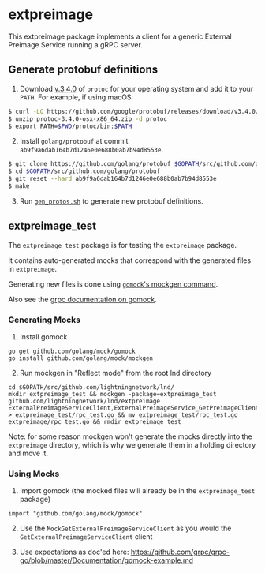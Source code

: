 extpreimage
=====

This extpreimage package implements a client for a generic External Preimage
Service running a gRPC server.

## Generate protobuf definitions

1. Download [v.3.4.0](https://github.com/google/protobuf/releases/tag/v3.4.0) of
`protoc` for your operating system and add it to your `PATH`.
For example, if using macOS:
```bash
$ curl -LO https://github.com/google/protobuf/releases/download/v3.4.0/protoc-3.4.0-osx-x86_64.zip
$ unzip protoc-3.4.0-osx-x86_64.zip -d protoc
$ export PATH=$PWD/protoc/bin:$PATH
```

2. Install `golang/protobuf` at commit `ab9f9a6dab164b7d1246e0e688b0ab7b94d8553e`.
```bash
$ git clone https://github.com/golang/protobuf $GOPATH/src/github.com/golang/protobuf
$ cd $GOPATH/src/github.com/golang/protobuf
$ git reset --hard ab9f9a6dab164b7d1246e0e688b0ab7b94d8553e
$ make
```

3. Run [`gen_protos.sh`](./gen_protos.sh) to generate new protobuf definitions.


extpreimage_test
----------------

The `extpreimage_test` package is for testing the `extpreimage` package.

It contains auto-generated mocks that correspond with the generated files in `extpreimage`.

Generating new files is done using [`gomock`'s mockgen command](https://github.com/golang/mock#running-mockgen).

Also see the [grpc documentation on gomock](https://github.com/grpc/grpc-go/blob/master/Documentation/gomock-example.md).

### Generating Mocks

1. Install gomock

```
go get github.com/golang/mock/gomock
go install github.com/golang/mock/mockgen
```

2. Run mockgen in "Reflect mode" from the root lnd directory

```
cd $GOPATH/src/github.com/lightningnetwork/lnd/
mkdir extpreimage_test && mockgen -package=extpreimage_test github.com/lightningnetwork/lnd/extpreimage ExternalPreimageServiceClient,ExternalPreimageService_GetPreimageClient > extpreimage_test/rpc_test.go && mv extpreimage_test/rpc_test.go extpreimage/rpc_test.go && rmdir extpreimage_test
```

Note: for some reason mockgen won't generate the mocks directly into the `extpreimage` directory, which is why we generate them in a holding directory and move it.

### Using Mocks

1. Import gomock (the mocked files will already be in the `extpreimage_test` package)

```
import "github.com/golang/mock/gomock"
```

2. Use the `MockGetExternalPreimageServiceClient` as you would the `GetExternalPreimageServiceClient` client

3. Use expectations as doc'ed here: https://github.com/grpc/grpc-go/blob/master/Documentation/gomock-example.md
